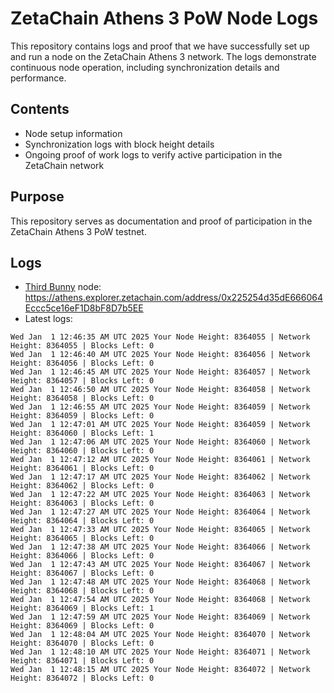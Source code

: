 # ZetaChain Athens 3 PoW Node Logs
This repository contains logs and proof that we have successfully set up and run a node on the ZetaChain Athens 3 network. The logs demonstrate continuous node operation, including synchronization details and performance.

## Contents
- Node setup information
- Synchronization logs with block height details
- Ongoing proof of work logs to verify active participation in the ZetaChain network

## Purpose
This repository serves as documentation and proof of participation in the ZetaChain Athens 3 PoW testnet.

## Logs

- [Third Bunny](https://thirdbunny.xyz/) node: https://athens.explorer.zetachain.com/address/0x225254d35dE666064Eccc5ce16eF1D8bF8D7b5EE
- Latest logs:
```
Wed Jan  1 12:46:35 AM UTC 2025 Your Node Height: 8364055 | Network Height: 8364055 | Blocks Left: 0
Wed Jan  1 12:46:40 AM UTC 2025 Your Node Height: 8364056 | Network Height: 8364056 | Blocks Left: 0
Wed Jan  1 12:46:45 AM UTC 2025 Your Node Height: 8364057 | Network Height: 8364057 | Blocks Left: 0
Wed Jan  1 12:46:50 AM UTC 2025 Your Node Height: 8364058 | Network Height: 8364058 | Blocks Left: 0
Wed Jan  1 12:46:55 AM UTC 2025 Your Node Height: 8364059 | Network Height: 8364059 | Blocks Left: 0
Wed Jan  1 12:47:01 AM UTC 2025 Your Node Height: 8364059 | Network Height: 8364060 | Blocks Left: 1
Wed Jan  1 12:47:06 AM UTC 2025 Your Node Height: 8364060 | Network Height: 8364060 | Blocks Left: 0
Wed Jan  1 12:47:12 AM UTC 2025 Your Node Height: 8364061 | Network Height: 8364061 | Blocks Left: 0
Wed Jan  1 12:47:17 AM UTC 2025 Your Node Height: 8364062 | Network Height: 8364062 | Blocks Left: 0
Wed Jan  1 12:47:22 AM UTC 2025 Your Node Height: 8364063 | Network Height: 8364063 | Blocks Left: 0
Wed Jan  1 12:47:27 AM UTC 2025 Your Node Height: 8364064 | Network Height: 8364064 | Blocks Left: 0
Wed Jan  1 12:47:33 AM UTC 2025 Your Node Height: 8364065 | Network Height: 8364065 | Blocks Left: 0
Wed Jan  1 12:47:38 AM UTC 2025 Your Node Height: 8364066 | Network Height: 8364066 | Blocks Left: 0
Wed Jan  1 12:47:43 AM UTC 2025 Your Node Height: 8364067 | Network Height: 8364067 | Blocks Left: 0
Wed Jan  1 12:47:48 AM UTC 2025 Your Node Height: 8364068 | Network Height: 8364068 | Blocks Left: 0
Wed Jan  1 12:47:54 AM UTC 2025 Your Node Height: 8364068 | Network Height: 8364069 | Blocks Left: 1
Wed Jan  1 12:47:59 AM UTC 2025 Your Node Height: 8364069 | Network Height: 8364069 | Blocks Left: 0
Wed Jan  1 12:48:04 AM UTC 2025 Your Node Height: 8364070 | Network Height: 8364070 | Blocks Left: 0
Wed Jan  1 12:48:10 AM UTC 2025 Your Node Height: 8364071 | Network Height: 8364071 | Blocks Left: 0
Wed Jan  1 12:48:15 AM UTC 2025 Your Node Height: 8364072 | Network Height: 8364072 | Blocks Left: 0
```
